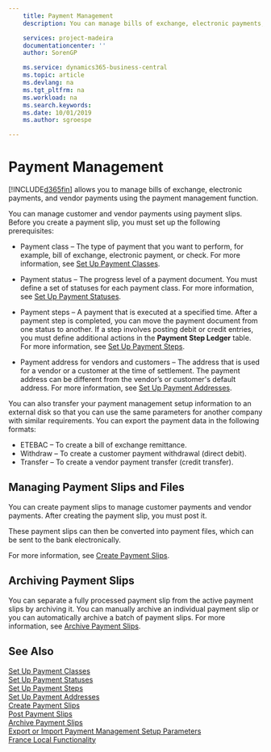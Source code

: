 ```yaml
---
    title: Payment Management
    description: You can manage bills of exchange, electronic payments, and vendor payments using the payment management function.

    services: project-madeira 
    documentationcenter: ''
    author: SorenGP

    ms.service: dynamics365-business-central
    ms.topic: article
    ms.devlang: na
    ms.tgt_pltfrm: na
    ms.workload: na
    ms.search.keywords:
    ms.date: 10/01/2019
    ms.author: sgroespe

---
```

# Payment Management
[!INCLUDE[d365fin](../../includes/d365fin_md.md)] allows you to manage bills of exchange, electronic payments, and vendor payments using the payment management function.  

You can manage customer and vendor payments using payment slips. Before you create a payment slip, you must set up the following prerequisites:  

- Payment class – The type of payment that you want to perform, for example, bill of exchange, electronic payment, or check. For more information, see [Set Up Payment Classes](how-to-set-up-payment-classes.md).  

- Payment status – The progress level of a payment document. You must define a set of statuses for each payment class. For more information, see [Set Up Payment Statuses](how-to-set-up-payment-statuses.md).  

- Payment steps – A payment that is executed at a specified time. After a payment step is completed, you can move the payment document from one status to another. If a step involves posting debit or credit entries, you must define additional actions in the **Payment Step Ledger** table. For more information, see [Set Up Payment Steps](how-to-set-up-payment-steps.md).  

- Payment address for vendors and customers – The address that is used for a vendor or a customer at the time of settlement. The payment address can be different from the vendor’s or customer's default address. For more information, see [Set Up Payment Addresses](how-to-set-up-payment-addresses.md).  

You can also transfer your payment management setup information to an external disk so that you can use the same parameters for another company with similar requirements. You can export the payment data in the following formats:  

- ETEBAC – To create a bill of exchange remittance.  
- Withdraw – To create a customer payment withdrawal (direct debit).  
- Transfer – To create a vendor payment transfer (credit transfer).  

## Managing Payment Slips and Files  
You can create payment slips to manage customer payments and vendor payments. After creating the payment slip, you must post it.  

These payment slips can then be converted into payment files, which can be sent to the bank electronically.  

For more information, see [Create Payment Slips](how-to-create-payment-slips.md).  

## Archiving Payment Slips  
You can separate a fully processed payment slip from the active payment slips by archiving it. You can manually archive an individual payment slip or you can automatically archive a batch of payment slips. For more information, see [Archive Payment Slips](how-to-archive-payment-slips.md).  

## See Also  
 [Set Up Payment Classes](how-to-set-up-payment-classes.md)   
 [Set Up Payment Statuses](how-to-set-up-payment-statuses.md)   
 [Set Up Payment Steps](how-to-set-up-payment-steps.md)   
 [Set Up Payment Addresses](how-to-set-up-payment-addresses.md)   
 [Create Payment Slips](how-to-create-payment-slips.md)   
 [Post Payment Slips](how-to-post-payment-slips.md)   
 [Archive Payment Slips](how-to-archive-payment-slips.md)   
 [Export or Import Payment Management Setup Parameters](how-to-export-or-import-payment-management-setup-parameters.md)   
 [France Local Functionality](france-local-functionality.md)
